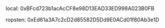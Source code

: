local:
0xBFcd723b1acAcCF8e98D13EAD33ED998A023B0FB


ropsten:
0xEd61a3A7c2cD2d85582D5Dd9E0ACd01f80Ab3e1D



